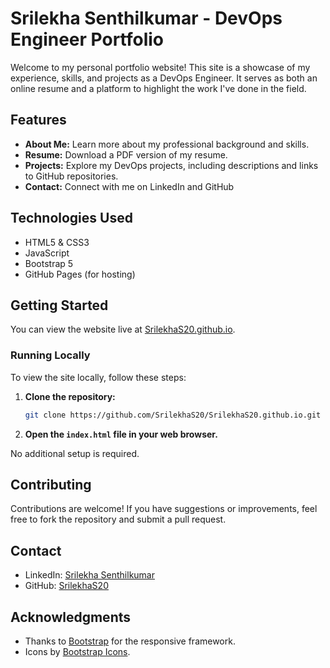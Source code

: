# Srilekha Senthilkumar - DevOps Engineer Portfolio

Welcome to my personal portfolio website! This site is a showcase of my experience, skills, and projects as a DevOps Engineer. It serves as both an online resume and a platform to highlight the work I've done in the field.

## Features

- **About Me:** Learn more about my professional background and skills.
- **Resume:** Download a PDF version of my resume.
- **Projects:** Explore my DevOps projects, including descriptions and links to GitHub repositories.
- **Contact:** Connect with me on LinkedIn and GitHub

## Technologies Used

- HTML5 & CSS3
- JavaScript
- Bootstrap 5
- GitHub Pages (for hosting)

## Getting Started

You can view the website live at [SrilekhaS20.github.io](https://SrilekhaS20.github.io).

### Running Locally

To view the site locally, follow these steps:

1. **Clone the repository:**

    ```bash
    git clone https://github.com/SrilekhaS20/SrilekhaS20.github.io.git
    ```

2. **Open the `index.html` file in your web browser.**

No additional setup is required.

## Contributing

Contributions are welcome! If you have suggestions or improvements, feel free to fork the repository and submit a pull request.

## Contact

- LinkedIn: [Srilekha Senthilkumar](https://www.linkedin.com/in/srilekha-senthilkumar/)
- GitHub: [SrilekhaS20](https://github.com/SrilekhaS20)

## Acknowledgments

- Thanks to [Bootstrap](https://getbootstrap.com/) for the responsive framework.
- Icons by [Bootstrap Icons](https://icons.getbootstrap.com/).
